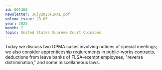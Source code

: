 ```yaml
---
id: 001360
newsletter: July2025FINAL.pdf
volume_issue: 23-05
year: 2025
month: 7
topic: United States Supreme Court Opinions
---
```


Today we discuss two OPMA cases involving notices of special meetings; we also consider apprenticeship reqiurements in public-works contracts, deductions from leave banks of FLSA-exempt employees, "reverse distrimination," and some miscellaneous laws.